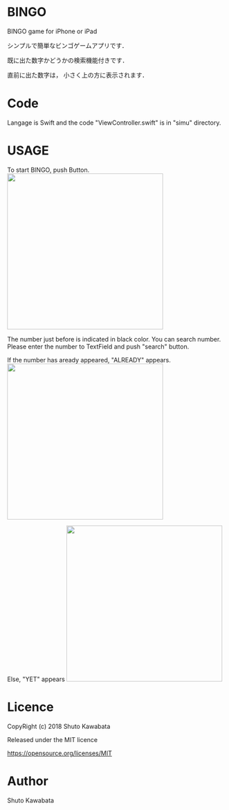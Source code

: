# BINGO
BINGO game for iPhone or iPad

シンプルで簡単なビンゴゲームアプリです．

既に出た数字かどうかの検索機能付きです．

直前に出た数字は， 小さく上の方に表示されます．

# Code
Langage is Swift and the code "ViewController.swift" is in "simu" directory.


# USAGE
 To start BINGO, push Button. 
 <img src="http://seoconsultant.sakura.ne.jp/shuto/data/fig/bingo-start.png" width="360px">
 
 The number just before is indicated in black color.
 You can search number. Please enter the number to TextField and push "search" button.
 
 If the number has aready appeared, "ALREADY" appears.
 <img src="http://seoconsultant.sakura.ne.jp/shuto/data/fig/bingo-already.png" width="360px">

 Else, "YET" appears
 <img src="http://seoconsultant.sakura.ne.jp/shuto/data/fig/bingo-yet.png" width="360px">
# Licence
CopyRight (c) 2018 Shuto Kawabata

Released under the MIT licence

https://opensource.org/licenses/MIT

# Author
Shuto Kawabata
